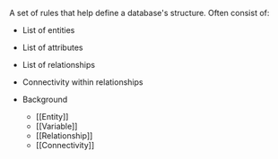 A set of rules that help define a database's structure. Often consist of:
- List of entities
- List of attributes
- List of relationships
- Connectivity within relationships

- Background
	- [[Entity]]
	- [[Variable]]
	- [[Relationship]]
	- [[Connectivity]]